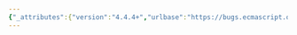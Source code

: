 ```yaml
---
{"_attributes":{"version":"4.4.4+","urlbase":"https://bugs.ecmascript.org/","maintainer":"dherman@mozilla.com"},"bug":{"bug_id":1621,"creation_ts":"2013-07-30 11:33:00 -0700","short_desc":"8.4.6.5: right parenthesis misplaced","delta_ts":"2013-08-23 08:22:48 -0700","product":"Draft for 6th Edition","component":"editorial issue","version":"Rev 16: July 15, 2013 Draft","rep_platform":"All","op_sys":"All","bug_status":"RESOLVED","resolution":"FIXED","priority":"Normal","bug_severity":"normal","everconfirmed":true,"reporter":{"uid":"andrebargull","name":"André Bargull"},"assigned_to":{"uid":"allen","name":"Allen Wirfs-Brock"},"long_desc":[{"commentid":4594,"comment_count":0,"who":{"uid":"andrebargull","name":"André Bargull"},"bug_when":"2013-07-30 11:33:52 -0700","thetext":"Step 2.c of 8.4.6.5:\n> c.  If SameValue(ToString(intIndex, P)) is true, then \n\nThe closing parenthesis for the ToString call is misplaced."},{"commentid":4758,"comment_count":1,"who":{"uid":"allen","name":"Allen Wirfs-Brock"},"bug_when":"2013-08-05 17:43:14 -0700","thetext":"fixed in rev17 editor's draft"},{"commentid":5106,"comment_count":2,"who":{"uid":"allen","name":"Allen Wirfs-Brock"},"bug_when":"2013-08-23 08:22:48 -0700","thetext":"fixed in rev17, August 23, 2013 draft"}]}}
---
```

